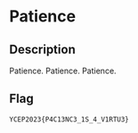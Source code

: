 Patience
===

## Description
Patience. Patience. Patience.

## Flag
```
YCEP2023{P4C13NC3_1S_4_V1RTU3}
```